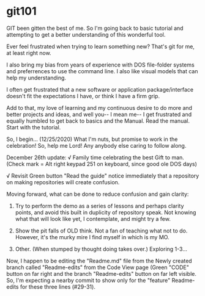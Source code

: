 # git101
GIT been gitten the best of me. So I'm going back to basic tutorial and attempting to get a better understanding of this wonderful tool.

Ever feel frustrated when trying to learn something new? That's git for me, at least right now.

I also bring my bias from years of experience with DOS file-folder systems and preferrences to use the command line. I also like visual
models that can help my understanding.

I often get frustrated that a new software or application package/interface doesn't fit the expectations I have, or think I have a firm
grip.

Add to that, my love of learning and my continuous desire to do more and better projects and ideas, and well you-- I mean me-- I get 
frustrated and equally humbled to get back to basics and the Manual. Read the manual. Start with the tutorial.

So, I begin... (12/25/2020)  What I'm nuts, but promise to work in the celebration! So, help me Lord! Any anybody else caring to follow along.

December 26th update:
√ Family time celebrating the best Gift to man. (Check mark = Alt right keypad 251 on keyboard, since good ole DOS days)

√ Revisit Green button "Read the guide" notice immediately that a repository on making repositories will create confusion.

Moving forward, what can be done to reduce confusion and gain clarity:
1. Try to perform the demo as a series of lessons and perhaps clarity points, and avoid this built in duplicity of repository speak.
   Not knowing what that will look like yet, I contemplate, and might try a few.
   
2. Show the pit falls of OLD think. Not a fan of teaching what not to do. However, it's the murky mire I find myself in which is my MO.
3. Other. (When stumped by thought doing takes over.) Exploring 1-3...

Now, I happen to be editing the "Readme.md" file from the Newly created branch called "Readme-edits" from the Code View page (Green "CODE"
button on far right and the branch "Readme-edits" button on far left visible. So, I'm expecting a nearby commit to show only for the "feature"
Readme-edits for these three lines (#29-31).

